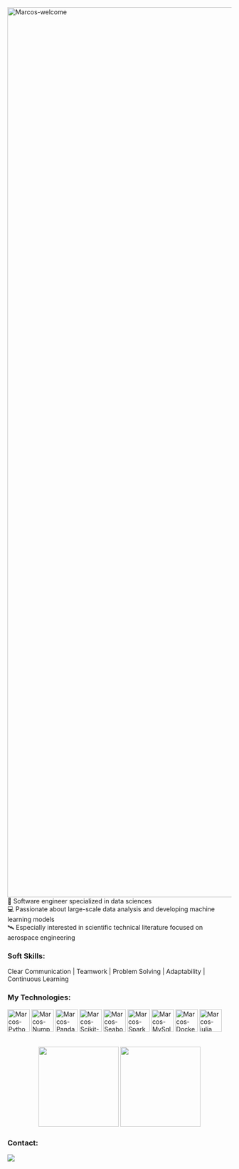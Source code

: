 <img title="Marcos-welcome" src="https://github.com/marcoscunhaa/animation.svg/blob/master/readme.svg" alt="Marcos-welcome" align="center" height="" width="2000">

<div styleisplay: inline_block">
🧠 Software engineer specialized in data sciences</br>
💻 Passionate about large-scale data analysis and developing machine learning models</br>
🛰️ Especially interested in scientific technical literature focused on aerospace engineering

<h3>Soft Skills:</h3>
<div style="display: inline_block">
<p>Clear Communication | Teamwork | Problem Solving | Adaptability | Continuous Learning </p>

<h3>My Technologies:</h3>
<div style="display: inline_block">
    <img align="center" alt="Marcos-Python" height="50" width="50" src="https://cdn.jsdelivr.net/gh/devicons/devicon@latest/icons/python/python-original-wordmark.svg">
    <img align="center" alt="Marcos-Numpy" height="50" width="50" src="https://cdn.jsdelivr.net/gh/devicons/devicon@latest/icons/numpy/numpy-original-wordmark.svg">
    <img align="center" alt="Marcos-Pandas" height="50" width="50" src="https://cdn.jsdelivr.net/gh/devicons/devicon@latest/icons/pandas/pandas-original-wordmark.svg">
    <img align="center" alt="Marcos-Scikit-Learn" height="50" width="50" src="https://cdn.jsdelivr.net/gh/devicons/devicon@latest/icons/scikitlearn/scikitlearn-original.svg">
    <img align="center" alt="Marcos-Seaborn" height="50" width="50" src="https://i.ibb.co/sQKHVmN/92254613-279c8000-ee9f-11ea-9b73-5622a7d95f3f.png">
    <img align="center" alt="Marcos-Spark" height="50" width="50" src="https://cdn.jsdelivr.net/gh/devicons/devicon@latest/icons/apachespark/apachespark-original-wordmark.svg">
    <img align="center" alt="Marcos-MySql" height="50" width="50" src="https://cdn.jsdelivr.net/gh/devicons/devicon@latest/icons/mysql/mysql-original-wordmark.svg">
    <img align="center" alt="Marcos-Docker" height="50" width="50" src="https://cdn.jsdelivr.net/gh/devicons/devicon@latest/icons/docker/docker-original-wordmark.svg">
    <img align="center" alt="Marcos-julia" height="50" width="50" src="https://cdn.jsdelivr.net/gh/devicons/devicon@latest/icons/julia/julia-original-wordmark.svg">
</div>
</br></br>

<div align="center">
  <img height="180em" src="https://github-readme-stats.vercel.app/api?username=marcoscunhaa&show_icons=true&theme=dracula&include_all_commits=true&count_private=true"/>
  <img height="180em" src="https://github-readme-stats.vercel.app/api/top-langs/?username=marcoscunhaa&layout=compact&langs_count=7&theme=dracula"/>
</div>

<div>
    <h3 style="text-align: left;">Contact:</h3>
    <a href="https://www.linkedin.com/in/marcoscunhaa/" target="_blank"><img src="https://img.shields.io/badge/-LinkedIn-%230077B5?style=for-the-badge&logo=linkedin&logoColor=white" target="_blank"></a>
</div>


